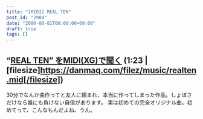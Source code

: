 ```yaml
---
title: "[MIDI] REAL TEN"
post_id: "2984"
date: "2000-08-01T00:00:00+09:00"
draft: true
tags: []
---
```



## “[REAL TEN” をMIDI(XG)で聞く](https://danmaq.com/filez/music/realten.mid) (1:23 | [filesize]https://danmaq.com/filez/music/realten.mid[/filesize])
30分でなんか曲作ってと友人に頼まれ、本当に作ってしまった作品。しょぼさだけなら誰にも負けない自信があります。 実は初めての完全オリジナル曲。初めてって、こんなもんだよね、うん。
